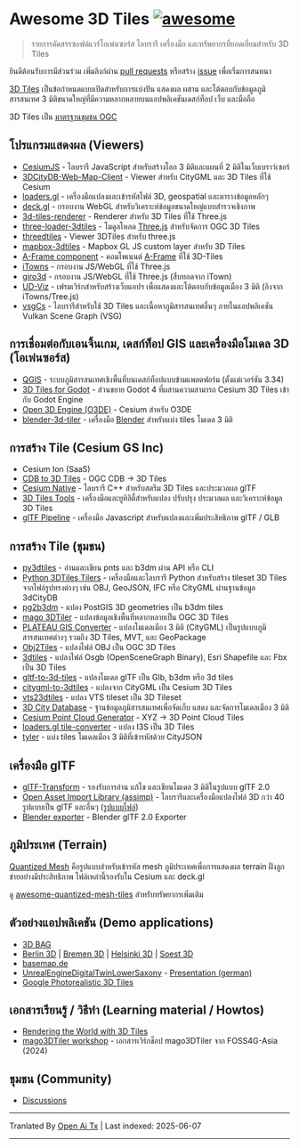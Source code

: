 # Awesome 3D Tiles [![awesome](https://cdn.rawgit.com/sindresorhus/awesome/d7305f38d29fed78fa85652e3a63e154dd8e8829/media/badge.svg)](https://github.com/sindresorhus/awesome)

> รายการคัดสรรซอฟต์แวร์โอเพ่นซอร์ส ไลบรารี เครื่องมือ และทรัพยากรที่ยอดเยี่ยมสำหรับ 3D Tiles

ยินดีต้อนรับการมีส่วนร่วม เพิ่มลิงก์ผ่าน [pull requests](https://github.com/pka/awesome-3d-tiles/pulls) หรือสร้าง [issue](https://github.com/pka/awesome-3d-tiles/issues) เพื่อเริ่มการสนทนา

[3D Tiles](https://github.com/CesiumGS/3d-tiles) เป็นข้อกำหนดแบบเปิดสำหรับการแบ่งปัน แสดงผล ผสาน และโต้ตอบกับข้อมูลภูมิสารสนเทศ 3 มิติขนาดใหญ่ที่มีความหลากหลายบนแอปพลิเคชันเดสก์ท็อป เว็บ และมือถือ

3D Tiles เป็น [มาตรฐานชุมชน OGC](https://www.ogc.org/standard/3dtiles/)

## โปรแกรมแสดงผล (Viewers)

* [CesiumJS](https://github.com/CesiumGS/cesium) - ไลบรารี JavaScript สำหรับสร้างโลก 3 มิติและแผนที่ 2 มิติในเว็บเบราว์เซอร์
* [3DCityDB-Web-Map-Client](https://github.com/3dcitydb/3dcitydb-web-map) - Viewer สำหรับ CityGML และ 3D Tiles ที่ใช้ Cesium
* [loaders.gl](https://loaders.gl/docs/specifications/category-3d-tiles) - เครื่องมือแปลงและเข้ารหัสไฟล์ 3D, geospatial และตารางข้อมูลหลักๆ
* [deck.gl](https://deck.gl/docs/api-reference/geo-layers/tile-3d-layer) - กรอบงาน WebGL สำหรับวิเคราะห์ข้อมูลขนาดใหญ่แบบสำรวจเชิงภาพ
* [3d-tiles-renderer](https://github.com/NASA-AMMOS/3DTilesRendererJS) - Renderer สำหรับ 3D Tiles ที่ใช้ Three.js
* [three-loader-3dtiles](https://github.com/nytimes/three-loader-3dtiles) - โมดูลโหลด [Three.js](https://threejs.org/) สำหรับจัดการ OGC 3D Tiles
* [threedtiles](https://github.com/ebeaufay/3DTilesViewer) - Viewer 3DTiles สำหรับ three.js
* [mapbox-3dtiles](https://github.com/Geodan/mapbox-3dtiles) - Mapbox GL JS custom layer สำหรับ 3D Tiles
* [A-Frame component](https://github.com/nytimes/aframe-loader-3dtiles-component) - คอมโพเนนต์ [A-Frame](https://aframe.io/) ที่ใช้ 3D-Tiles
* [iTowns](https://github.com/iTowns/itowns) - กรอบงาน JS/WebGL ที่ใช้ Three.js
* [giro3d](https://gitlab.com/giro3d/giro3d) - กรอบงาน JS/WebGL ที่ใช้ Three.js (สืบทอดจาก iTown)
* [UD-Viz](https://github.com/VCityTeam/UD-Viz) - เฟรมเวิร์กสำหรับสร้างเว็บแอปฯ เพื่อแสดงและโต้ตอบกับข้อมูลเมือง 3 มิติ (อิงจาก iTowns/Tree.js)
* [vsgCs](https://github.com/timoore/vsgCs) - ไลบรารีสำหรับใช้ 3D Tiles และเนื้อหาภูมิสารสนเทศอื่นๆ ภายในแอปพลิเคชัน Vulkan Scene Graph (VSG)

## การเชื่อมต่อกับเอนจิ้นเกม, เดสก์ท็อป GIS และเครื่องมือโมเดล 3D (โอเพ่นซอร์ส)

* [QGIS](https://www.qgis.org/) - ระบบภูมิสารสนเทศเชิงพื้นที่บนเดสก์ท็อปแบบข้ามแพลตฟอร์ม (ตั้งแต่เวอร์ชัน 3.34)
* [3D Tiles for Godot](https://github.com/Battle-Road-Labs/3D-Tiles-For-Godot) - ส่วนขยาย Godot 4 ที่ผสานความสามารถ Cesium 3D Tiles เข้ากับ Godot Engine
* [Open 3D Engine (O3DE)](https://github.com/CesiumGS/cesium-o3de) - Cesium สำหรับ O3DE
* [blender-3d-tiler](https://gitee.com/cesium_processing/blender-3d-tiler) - เครื่องมือ [Blender](https://www.blender.org/) สำหรับแบ่ง tiles โมเดล 3 มิติ

## การสร้าง Tile (Cesium GS Inc)

* Cesium Ion (SaaS)
* [CDB to 3D Tiles](https://github.com/CesiumGS/cdb-to-3dtiles) - OGC CDB → 3D Tiles
* [Cesium Native](https://github.com/CesiumGS/cesium-native) - ไลบรารี C++ สำหรับสตรีม 3D Tiles และประมวลผล glTF
* [3D Tiles Tools](https://github.com/CesiumGS/3d-tiles-tools) - เครื่องมือและยูทิลิตี้สำหรับแปลง ปรับปรุง ประมวลผล และวิเคราะห์ข้อมูล 3D Tiles
* [glTF Pipeline](https://github.com/CesiumGS/gltf-pipeline) - เครื่องมือ Javascript สำหรับแปลงและเพิ่มประสิทธิภาพ glTF / GLB

## การสร้าง Tile (ชุมชน)

* [py3dtiles](https://gitlab.com/py3dtiles/py3dtiles) - อ่านและเขียน pnts และ b3dm ผ่าน API หรือ CLI
* [Python 3DTiles Tilers](https://github.com/VCityTeam/py3dtilers) - เครื่องมือและไลบรารี Python สำหรับสร้าง tileset 3D Tiles จากไฟล์รูปทรงต่างๆ เช่น OBJ, GeoJSON, IFC หรือ CityGML ผ่านฐานข้อมูล 3dCityDB
* [pg2b3dm](https://github.com/Geodan/pg2b3dm) - แปลง PostGIS 3D geometries เป็น b3dm tiles
* [mago 3DTiler](https://github.com/Gaia3D/mago-3d-tiler) - แปลงข้อมูลเชิงพื้นที่หลากหลายเป็น OGC 3D Tiles
* [PLATEAU GIS Converter](https://github.com/MIERUNE/plateau-gis-converter) - แปลงโมเดลเมือง 3 มิติ (CityGML) เป็นรูปแบบภูมิสารสนเทศต่างๆ รวมถึง 3D Tiles, MVT, และ GeoPackage
* [Obj2Tiles](https://github.com/OpenDroneMap/Obj2Tiles) - แปลงไฟล์ OBJ เป็น OGC 3D Tiles
* [3dtiles](https://github.com/fanvanzh/3dtiles) - แปลงไฟล์ Osgb (OpenSceneGraph Binary), Esri Shapefile และ Fbx เป็น 3D Tiles
* [gltf-to-3d-tiles](https://github.com/xuzhusheng/gltf-to-3d-tiles) - แปลงโมเดล glTF เป็น Glb, b3dm หรือ 3d tiles
* [citygml-to-3dtiles](https://github.com/njam/citygml-to-3dtiles) - แปลงจาก CityGML เป็น Cesium 3D Tiles
* [vts23dtiles](https://github.com/melowntech/vts-tools) - แปลง VTS tileset เป็น 3D Tileset
* [3D City Database](https://www.3dcitydb.org/) - ฐานข้อมูลภูมิสารสนเทศเพื่อจัดเก็บ แสดง และจัดการโมเดลเมือง 3 มิติ
* [Cesium Point Cloud Generator](https://github.com/tum-gis/cesium-point-cloud-generator) - XYZ → 3D Point Cloud Tiles
* [loaders.gl tile-converter](https://loaders.gl/docs/modules/tile-converter/cli-reference/tile-converter) - แปลง I3S เป็น 3D Tiles
* [tyler](https://github.com/3DGI/tyler) - แบ่ง tiles โมเดลเมือง 3 มิติที่เข้ารหัสด้วย CityJSON

## เครื่องมือ glTF

* [glTF-Transform](https://gltf-transform.donmccurdy.com/cli.html) - รองรับการอ่าน แก้ไข และเขียนโมเดล 3 มิติในรูปแบบ glTF 2.0
* [Open Asset Import Library (assimp)](https://github.com/assimp/assimp) - ไลบรารีและเครื่องมือแปลงไฟล์ 3D กว่า 40 รูปแบบเป็น glTF และอื่นๆ ([รูปแบบไฟล์](https://github.com/assimp/assimp/blob/master/doc/Fileformats.md))
* [Blender exporter](https://docs.blender.org/manual/en/latest/addons/import_export/scene_gltf2.html#extensions) - Blender glTF 2.0 Exporter

## ภูมิประเทศ (Terrain)

[Quantized Mesh](https://github.com/CesiumGS/quantized-mesh) คือรูปแบบสำหรับเข้ารหัส mesh ภูมิประเทศเพื่อการแสดงผล terrain ฝั่งลูกข่ายอย่างมีประสิทธิภาพ ไฟล์เหล่านี้รองรับใน Cesium และ deck.gl

ดู [awesome-quantized-mesh-tiles](https://github.com/bertt/awesome-quantized-mesh-tiles#readme) สำหรับทรัพยากรเพิ่มเติม

## ตัวอย่างแอปพลิเคชัน (Demo applications)

* [3D BAG](https://3dbag.nl/en/viewer)
* [Berlin 3D](https://berlin.virtualcitymap.de/#) | [Bremen 3D](https://bremen.virtualcitymap.de/#/) | [Helsinki 3D](https://kartta.hel.fi/3d/#/) | [Soest 3D](https://soest.virtualcitymap.de/#/)
* [basemap.de](https://basemap.de/beta/)
* [UnrealEngineDigitalTwinLowerSaxony](https://github.com/JulianMuellerLgln/UnrealEngineDigitalTwinLowerSaxony) - [Presentation (german)](https://pretalx.com/fossgis2025/talk/8P79JV/)
* [Google Photorealistic 3D Tiles](https://developers.google.com/maps/documentation/tile/3d-tiles)

## เอกสารเรียนรู้ / วิธีทำ (Learning material / Howtos)

* [Rendering the World with 3D Tiles](https://cesium.com/learn/presentations/#rendering-the-world-with-3d-tiles)
* [mago3DTiler workshop](https://github.com/Gaia3D/mago3d-doc/blob/main/foss4g/Table_Of_Contents_En.md) - เอกสารเวิร์กช็อป mago3DTiler จาก FOSS4G-Asia (2024)

## ชุมชน (Community)

* [Discussions](https://github.com/pka/awesome-3d-tiles/discussions)

---

Tranlated By [Open Ai Tx](https://github.com/OpenAiTx/OpenAiTx) | Last indexed: 2025-06-07

---